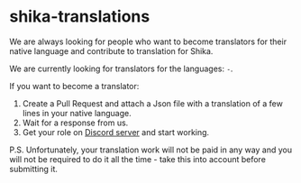 # shika-translations

We are always looking for people who want to become translators for their native language and contribute to translation for Shika.

We are currently looking for translators for the languages: `-`.

If you want to become a translator:
1. Create a Pull Request and attach a Json file with a translation of a few lines in your native language.
2. Wait for a response from us.
3. Get your role on [Discord server](https://discord.gg/shika-hub) and start working.

P.S. Unfortunately, your translation work will not be paid in any way and you will not be required to do it all the time - take this into account before submitting it.
